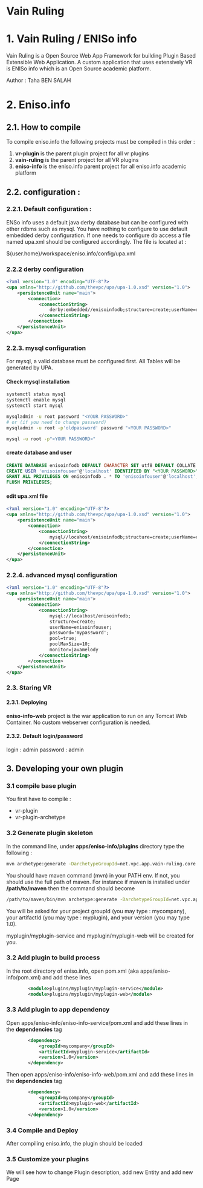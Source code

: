 # Vain Ruling

# 1. Vain Ruling / ENISo info
Vain Ruling is a Open Source Web App Framework for building Plugin Based Extensible Web Application.
A custom application that uses extensively VR is ENISo info which is an Open Source academic platform.

Author  : Taha BEN SALAH


# 2. Eniso.info

## 2.1. How to compile
To compile eniso.info the following projects must be compiled in this order :
1.  **vr-plugin** is the parent plugin project for all vr plugins
2.  **vain-ruling** is the parent project for all VR plugins
2.  **eniso-info** is the eniso.info parent project for all eniso.info academic platform


## 2.2. configuration :
### 2.2.1. Default configuration :
ENSo info uses a default java derby database but can be configured with other rdbms such as mysql. 
You have nothing to configure to use default embedded derby configuration. If one needs to configure
db access a file named upa.xml should be configured accordingly. The file is located at :

${user.home}/workspace/eniso.info/config/upa.xml

### 2.2.2 derby configuration
```xml
<?xml version="1.0" encoding="UTF-8"?>
<upa xmlns="http://github.com/thevpc/upa/upa-1.0.xsd" version="1.0">
    <persistenceUnit name="main">
        <connection>
            <connectionString>
                derby:embedded//enisoinfodb;structure=create;userName=enisoinfouser;password='mypassword';
            </connectionString>
        </connection>
    </persistenceUnit>
</upa>
```

### 2.2.3. mysql configuration

For mysql, a valid database must be configured first. All Tables will be generated by UPA.

#### Check mysql installation
```bash
systemctl status mysql
systemctl enable mysql
systemctl start mysql

mysqladmin -u root password "<YOUR PASSWORD>"
# or (if you need to change password)
mysqladmin -u root -p'oldpassword' password "<YOUR PASSWORD>"

mysql -u root -p"<YOUR PASSWORD>"
```


#### create database and user
```sql
CREATE DATABASE enisoinfodb DEFAULT CHARACTER SET utf8 DEFAULT COLLATE utf8_general_ci;
CREATE USER 'enisoinfouser'@'localhost' IDENTIFIED BY "<YOUR PASSWORD>";
GRANT ALL PRIVILEGES ON enisoinfodb . * TO 'enisoinfouser'@'localhost';
FLUSH PRIVILEGES;
```

#### edit upa.xml file

```xml
<?xml version="1.0" encoding="UTF-8"?>
<upa xmlns="http://github.com/thevpc/upa/upa-1.0.xsd" version="1.0">
    <persistenceUnit name="main">
        <connection>
            <connectionString>
                mysql//locahost/enisoinfodb;structure=create;userName=enisoinfouser;password='mypassword';
            </connectionString>
        </connection>
    </persistenceUnit>
</upa>
```

### 2.2.4. advanced mysql configuration
```xml
<?xml version="1.0" encoding="UTF-8"?>
<upa xmlns="http://github.com/thevpc/upa/upa-1.0.xsd" version="1.0">
    <persistenceUnit name="main">
        <connection>
            <connectionString>
                mysql://localhost/enisoinfodb;
                structure=create;
                userName=enisoinfouser;
                password='mypassword';
                pool=true;
                poolMaxSize=10;
                monitor=javamelody
            </connectionString>
        </connection>
    </persistenceUnit>
</upa>
```

### 2.3. Staring VR

#### 2.3.1. Deploying
**eniso-info-web** project is the war application to run on any Tomcat Web Container. No custom webserver configuration is needed.

#### 2.3.2. Default login/password
login    : admin
password : admin


## 3. Developing your own plugin

### 3.1 compile base plugin
You first have to compile :
* vr-plugin
* vr-plugin-archetype

### 3.2 Generate plugin skeleton
In the command line, under **apps/eniso-info/plugins** directory type the following :
```sh
mvn archetype:generate -DarchetypeGroupId=net.vpc.app.vain-ruling.core -DarchetypeArtifactId=vr-sample-plugin-archetype
```
You should have maven command (mvn) in your PATH env. If not, you should use the full path of maven. For instance if maven 
is installed under **/path/to/maven** then the command should become
```sh
/path/to/maven/bin/mvn archetype:generate -DarchetypeGroupId=net.vpc.app.vain-ruling.core -DarchetypeArtifactId=vr-sample-plugin-archetype
```

You will be asked for your project groupId (you may type : mycompany), your artifactId (you may type : myplugin), and your version (you may type 1.0).

myplugin/myplugin-service and myplugin/myplugin-web will be created for you.

### 3.2 Add plugin to build process
In the root directory of eniso.info, open pom.xml (aka apps/eniso-info/pom.xml) and add these lines
```xml
        <module>plugins/myplugin/myplugin-service</module>
        <module>plugins/myplugin/myplugin-web</module>
```

### 3.3 Add plugin to app dependency
Open apps/eniso-info/eniso-info-service/pom.xml and add these lines in the **dependencies** tag
```xml
        <dependency>
            <groupId>mycompany</groupId>
            <artifactId>myplugin-service</artifactId>
            <version>1.0</version>
        </dependency>
```
Then open apps/eniso-info/eniso-info-web/pom.xml and add these lines in the **dependencies** tag
```xml
        <dependency>
            <groupId>mycompany</groupId>
            <artifactId>myplugin-web</artifactId>
            <version>1.0</version>
        </dependency>
```

### 3.4 Compile and Deploy
After compiling eniso.info, the plugin should be loaded

### 3.5 Customize your plugins
We will see how to change Plugin description, add new Entity and add new Page





